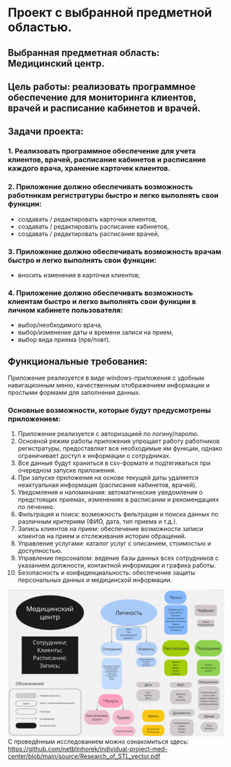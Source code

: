 # Проект с выбранной предметной областью. 

## Выбранная предметная область: Медицинский центр.

## Цель работы: реализовать программное обеспечение для мониторинга клиентов, врачей  и расписание кабинетов и врачей.

## Задачи проекта:
### 1. Реализовать программное обеспечение для учета клиентов, врачей, расписание кабинетов и расписание каждого врача, хранение карточек клиентов.
### 2. Приложение должно обеспечивать возможность работникам регистратуры быстро и легко выполнять свои функции:
  * создавать / редактировать карточки клиентов,
  * создавать / редактировать расписание кабинетов,
  * создавать / редактировать  расписание врачей,
### 3. Приложение должно обеспечивать возможность врачам быстро и легко выполнять свои функции:
  * вносить изменения в карточки клиентов;
### 4. Приложение должно обеспечивать возможность клиентам быстро и легко выполнять свои функции в личном кабинете пользователя:
  * выбор/необходимого врача,
  * выбор/изменение даты и времени записи на прием,
  * выбор вида приема (прв/повт).

## Функциональные требования:
Приложение реализуется в виде windows-приложения с удобным навигационным меню, качественным отображением информации и простыми формами для заполнения данных.
### Основные возможности, которые будут предусмотрены приложением:
1. Приложение реализуется с авторизацией по логину/паролю.
2. Основной режим работы приложения упрощает работу работников регистратуры, предоставляет все необходимые им функции, однако ограничивает доступ к информации о сотрудниках.
3. Все данные будут храниться в csv-формате и подтягиваться при очередном запуске приложения. 
4. При запуске приложения на основе текущей даты удаляется неактуальная информация (расписание кабинетов, врачей).
5. Уведомления и напоминания: автоматические уведомления о предстоящих приемах, изменениях в расписании и рекомендациях по лечению.
6. Фильтрация и поиск: возможность фильтрации и поиска данных по различным критериям (ФИО, дата, тип приема и т.д.).
7. Запись клиентов на прием: обеспечение возможности записи клиентов на прием и отслеживания истории обращений.
8. Управление услугами: каталог услуг с описанием, стоимостью и доступностью.
9. Управление персоналом: ведение базы данных всех сотрудников с указанием должности, контактной информации и графика работы.
10. Безопасность и конфиденциальность: обеспечение защиты персональных данных и медицинской информации.

![схема медицинского центра](https://github.com/netblinhorek/individual-project-med-center/blob/main/scheme/photo%20scheme%20about%20project.png?raw=true)
С проведённым исследованием можно ознакомиться здесь: https://github.com/netblinhorek/individual-project-med-center/blob/main/source/Research_of_STL_vector.pdf